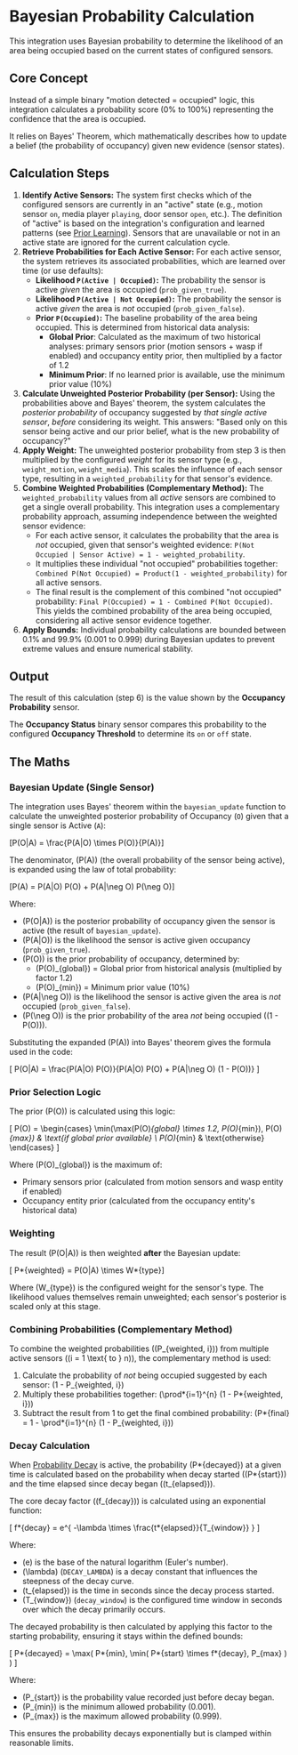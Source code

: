 # Bayesian Probability Calculation

This integration uses Bayesian probability to determine the likelihood of an area being occupied based on the current states of configured sensors.

## Core Concept

Instead of a simple binary "motion detected = occupied" logic, this integration calculates a probability score (0% to 100%) representing the confidence that the area is occupied.

It relies on Bayes' Theorem, which mathematically describes how to update a belief (the probability of occupancy) given new evidence (sensor states).

## Calculation Steps

1.  **Identify Active Sensors:** The system first checks which of the configured sensors are currently in an "active" state (e.g., motion sensor `on`, media player `playing`, door sensor `open`, etc.). The definition of "active" is based on the integration's configuration and learned patterns (see [Prior Learning](../features/prior-learning.md)). Sensors that are unavailable or not in an active state are ignored for the current calculation cycle.
2.  **Retrieve Probabilities for Each Active Sensor:** For each active sensor, the system retrieves its associated probabilities, which are learned over time (or use defaults):
    - **Likelihood `P(Active | Occupied)`:** The probability the sensor is active _given_ the area is occupied (`prob_given_true`).
    - **Likelihood `P(Active | Not Occupied)`:** The probability the sensor is active _given_ the area is _not_ occupied (`prob_given_false`).
    - **Prior `P(Occupied)`:** The baseline probability of the area being occupied. This is determined from historical data analysis:
      - **Global Prior**: Calculated as the maximum of two historical analyses: primary sensors prior (motion sensors + wasp if enabled) and occupancy entity prior, then multiplied by a factor of 1.2
      - **Minimum Prior**: If no learned prior is available, use the minimum prior value (10%)
3.  **Calculate Unweighted Posterior Probability (per Sensor):** Using the probabilities above and Bayes' theorem, the system calculates the _posterior probability_ of occupancy suggested by _that single active sensor_, _before_ considering its weight. This answers: "Based only on this sensor being active and our prior belief, what is the new probability of occupancy?"
4.  **Apply Weight:** The unweighted posterior probability from step 3 is then multiplied by the configured _weight_ for its sensor type (e.g., `weight_motion`, `weight_media`). This scales the influence of each sensor type, resulting in a `weighted_probability` for that sensor's evidence.
5.  **Combine Weighted Probabilities (Complementary Method):** The `weighted_probability` values from all _active_ sensors are combined to get a single overall probability. This integration uses a complementary probability approach, assuming independence between the weighted sensor evidence:
    - For each active sensor, it calculates the probability that the area is _not_ occupied, given that sensor's weighted evidence: `P(Not Occupied | Sensor Active) = 1 - weighted_probability`.
    - It multiplies these individual "not occupied" probabilities together: `Combined P(Not Occupied) = Product(1 - weighted_probability)` for all active sensors.
    - The final result is the complement of this combined "not occupied" probability: `Final P(Occupied) = 1 - Combined P(Not Occupied)`. This yields the combined probability of the area being occupied, considering all active sensor evidence together.
6.  **Apply Bounds:** Individual probability calculations are bounded between 0.1% and 99.9% (0.001 to 0.999) during Bayesian updates to prevent extreme values and ensure numerical stability.

## Output

The result of this calculation (step 6) is the value shown by the **Occupancy Probability** sensor.

The **Occupancy Status** binary sensor compares this probability to the configured **Occupancy Threshold** to determine its `on` or `off` state.

## The Maths

### Bayesian Update (Single Sensor)

The integration uses Bayes' theorem within the `bayesian_update` function to calculate the unweighted posterior probability of Occupancy (`O`) given that a single sensor is Active (`A`):

\[P(O|A) = \frac{P(A|O) \times P(O)}{P(A)}\]

The denominator, \(P(A)\) (the overall probability of the sensor being active), is expanded using the law of total probability:

\[P(A) = P(A|O) P(O) + P(A|\neg O) P(\neg O)\]

Where:

- \(P(O|A)\) is the posterior probability of occupancy given the sensor is active (the result of `bayesian_update`).
- \(P(A|O)\) is the likelihood the sensor is active given occupancy (`prob_given_true`).
- \(P(O)\) is the prior probability of occupancy, determined by:
  - \(P(O)\_{global}\) = Global prior from historical analysis (multiplied by factor 1.2)
  - \(P(O)\_{min}\) = Minimum prior value (10%)
- \(P(A|\neg O)\) is the likelihood the sensor is active given the area is _not_ occupied (`prob_given_false`).
- \(P(\neg O)\) is the prior probability of the area _not_ being occupied (\(1 - P(O)\)).

Substituting the expanded \(P(A)\) into Bayes' theorem gives the formula used in the code:

\[
P(O|A) = \frac{P(A|O) P(O)}{P(A|O) P(O) + P(A|\neg O) (1 - P(O))}
\]

### Prior Selection Logic

The prior \(P(O)\) is calculated using this logic:

\[
P(O) = \begin{cases}
\min(\max(P(O)_{global} \times 1.2, P(O)_{min}), P(O)_{max}) & \text{if global prior available} \\
P(O)_{min} & \text{otherwise}
\end{cases}
\]

Where \(P(O)\_{global}\) is the maximum of:

- Primary sensors prior (calculated from motion sensors and wasp entity if enabled)
- Occupancy entity prior (calculated from the occupancy entity's historical data)

### Weighting

The result \(P(O|A)\) is then weighted **after** the Bayesian update:

\[
P*{weighted} = P(O|A) \times W*{type}\]

Where \(W\_{type}\) is the configured weight for the sensor's type. The
likelihood values themselves remain unweighted; each sensor's posterior is
scaled only at this stage.

### Combining Probabilities (Complementary Method)

To combine the weighted probabilities (\(P\_{weighted, i}\)) from multiple active sensors (\(i = 1 \text{ to } n\)), the complementary method is used:

1. Calculate the probability of _not_ being occupied suggested by each sensor: \(1 - P\_{weighted, i}\)
2. Multiply these probabilities together: \(\prod*{i=1}^{n} (1 - P*{weighted, i})\)
3. Subtract the result from 1 to get the final combined probability: \(P*{final} = 1 - \prod*{i=1}^{n} (1 - P\_{weighted, i})\)

### Decay Calculation

When [Probability Decay](../features/decay.md) is active, the probability \(P*{decayed}\) at a given time is calculated based on the probability when decay started (\(P*{start}\)) and the time elapsed since decay began (\(t\_{elapsed}\)).

The core decay factor (\(f\_{decay}\)) is calculated using an exponential function:

\[
f*{decay} = e^{ -\lambda \times \frac{t*{elapsed}}{T\_{window}} }
\]

Where:

- \(e\) is the base of the natural logarithm (Euler's number).
- \(\lambda\) (`DECAY_LAMBDA`) is a decay constant that influences the steepness of the decay curve.
- \(t\_{elapsed}\) is the time in seconds since the decay process started.
- \(T\_{window}\) (`decay_window`) is the configured time window in seconds over which the decay primarily occurs.

The decayed probability is then calculated by applying this factor to the starting probability, ensuring it stays within the defined bounds:

\[
P*{decayed} = \max( P*{min}, \min( P*{start} \times f*{decay}, P\_{max} ) )
\]

Where:

- \(P\_{start}\) is the probability value recorded just before decay began.
- \(P\_{min}\) is the minimum allowed probability (0.001).
- \(P\_{max}\) is the maximum allowed probability (0.999).

This ensures the probability decays exponentially but is clamped within reasonable limits.
